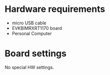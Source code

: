 Hardware requirements
=====================
- micro USB cable
- EVKBIMRXRT1170 board
- Personal Computer

Board settings
==============
No special HW settings.
